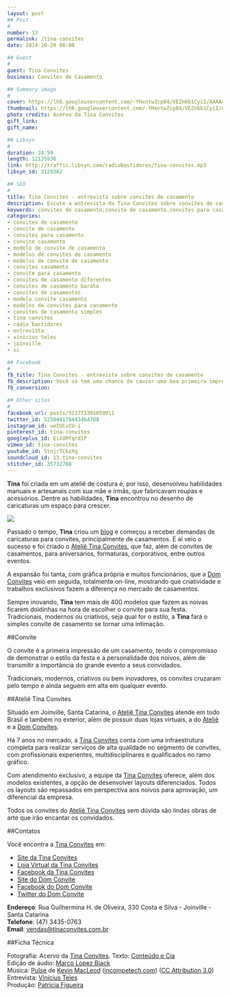 ```yaml
---
layout: post
## Post
#
number: 13
permalink: /tina-convites
date: 2014-10-20 06:00

## Guest
#
guest: Tina Convites
business: Convites de Casamento

## Summary image
#
cover: https://lh6.googleusercontent.com/-YHxntwZcp84/VEZn6b1CyiI/AAAAAAAABEE/24ABq5BZ7gA/s800/tina-convites.png
thumbnail: https://lh6.googleusercontent.com/-YHxntwZcp84/VEZn6b1CyiI/AAAAAAAABEE/24ABq5BZ7gA/s800/tina-convites.png
photo_credits: Acervo da Tina Convites
gift_link: 
gift_name: 

## Libsyn
#
duration: 24:59
length: 12135936
link: http://traffic.libsyn.com/radiobastidores/tina-convites.mp3
libsyn_id: 3129382

## SEO
#
title: Tina Convites - entrevista sobre convites de casamento
description: Escute a entrevista da Tina Convites sobre convites de casamento
keywords: convites de casamento,convite de casamento,convites para casamento,convite casamento,modelo de convite de casamento,modelos de convites de casamento,modelos de convite de casamento,convites casamento,convite para casamento,convites de casamento diferentes,convites de casamento barato,convites de casamentos,modelo convite casamento,modelos de convites para casamento,convites de casamento simples,tina convites,rádio bastidores,entrevista,vinícius teles,joinville,sc
categories:
- convites de casamento
- convite de casamento
- convites para casamento
- convite casamento
- modelo de convite de casamento
- modelos de convites de casamento
- modelos de convite de casamento
- convites casamento
- convite para casamento
- convites de casamento diferentes
- convites de casamento barato
- convites de casamentos
- modelo convite casamento
- modelos de convites para casamento
- convites de casamento simples
- tina convites
- rádio bastidores
- entrevista
- vinícius teles
- joinville
- sc

## Facebook
#
fb_title: Tina Convites - entrevista sobre convites de casamento
fb_description: Você só tem uma chance de causar uma boa primeira impressão. Então, é importante acertar no convite de casamento.
fb_conversion: 

## Other sites
#
facebook_url: posts/523771391059911
twitter_id: 525044178443464708
instagram_id: ueIUCvCU-i
pinterest_id: tina-convites
googleplus_id: EiXXMfqrd1P
vimeo_id: tina-convites
youtube_id: 5tnjrTCkzXg
soundcloud_id: 13-tina-convites
stitcher_id: 35732708
---
```

**Tina** foi criada em um ateliê de costura e, por isso, desenvolveu habilidades manuais e artesanais com sua mãe e irmãs, que fabricavam roupas e acessórios. Dentre as habilidades, **Tina** encontrou no desenho de caricaturas um espaço para crescer. 

[![][foto_tina]][tina]

Passado o tempo, **Tina** criou um [blog][tina] e começou a receber demandas de caricaturas para convites, principalmente de casamentos. E aí veio o sucesso e foi criado o [Ateliê Tina Convites][tina], que faz, além de convites de casamentos, para aniversários, formaturas, corporativos, entre outros eventos.

A expansão foi tanta, com gráfica própria e muitos funcionários, que a [Dom Convites][dom] veio em seguida, totalmente on-line, mostrando que criatividade e trabalhos exclusivos fazem a diferença no mercado de casamentos.

Sempre inovando, **Tina** tem mais de 400 modelos que fazem as noivas ficarem doidinhas na hora de escolher o convite para sua festa. Tradicionais, modernos ou criativos, seja qual for o estilo, a **Tina** fará o simples convite de casamento se tornar uma intimação.

##Convite 

O convite é a primeira impressão de um casamento, tendo o compromisso de demonstrar o estilo da festa e a personalidade dos noivos, além de transmitir a importância do grande evento a seus convidados.

Tradicionais, modernos, criativos ou bem inovadores, os convites cruzaram pelo tempo e ainda seguem em alta em qualquer evento.

##Ateliê Tina Convites

Situado em Joinville, Santa Catarina, o [Ateliê Tina Convites][tina] atende em todo Brasil e também no exterior, além de possuir duas lojas virtuais, a do [Ateliê][tina] e a [Dom Convites][dom].

Há 7 anos no mercado, a [Tina Convites][tina] conta com uma infraestrutura completa para realizar serviços de alta qualidade no segmento de convites, com profissionais experientes, multidisciplinares e qualificados no ramo gráfico.

Com atendimento exclusivo, a equipe da [Tina Convites][tina] oferece, além dos modelos existentes, a opção de desenvolver layouts diferenciados. Todos os layouts são repassados em perspectiva aos noivos para aprovação, um diferencial da empresa.

Todos os convites do [Ateliê Tina Convites][tina] sem dúvida são lindas obras de arte que irão encantar os convidados.

##Contatos

Você encontra a [Tina Convites][tina] em:

* [Site da Tina Convites][tina]
* [Loja Virtual da Tina Convites][ltina]
* [Facebook da Tina Convites][ftina]
* [Site do Dom Convite][dom]
* [Facebook do Dom Convite][fdom]
* [Twitter do Dom Convite][tdom]

**Endereço**: Rua Guilhermina H. de Oliveira, 330 Costa e Silva - Joinville - Santa Catarina  
**Telefone**: (47) 3435-0763  
**Email**: [vendas@tinaconvites.com.br][etina]  

##Ficha Técnica

Fotografia: Acervo da [Tina Convites][tina].
Texto: [Conteúdo e Cia][cia]  
Edição de áudio: [Marco Lopez Bjack][m]  
Música: [Pulse][pm] de [Kevin MacLeod][pm] ([incompetech.com][pm]) ([CC Attribution 3.0][CCA])  
Entrevista: [Vinícius Teles][v]  
Produção: [Patricia Figueira][pf]

[m]: https://www.facebook.com/MarcoLopezOficial
[v]: http://www.viniciusteles.com.br
[cia]: http://conteudoecia.com.br
[pf]: http://www.patriciafigueira.com.br
[CCA]: http://creativecommons.org/licenses/by/3.0/
[pm]: http://incompetech.com/music/royalty-free/index.html?isrc=USUAN1100102

[foto_tina]: https://lh5.googleusercontent.com/-gtG2atMFge8/VEZory5HxcI/AAAAAAAABEM/6W7r3kQhKY0/s800/tina.jpg
[tina]:      http://www.tinaconvites.com.br/
[dom]:       http://www.domconvite.com.br/
[ltina]:     http://www.loja.tinaconvites.com.br
[ftina]:     https://www.facebook.com/tinaconvites
[etina]:     mailto:vendas@tinaconvites.com.br
[fdom]:      https://www.facebook.com/domconvite
[tdom]:      https://twitter.com/domconvite